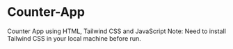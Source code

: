# Counter-App
Counter App using HTML, Tailwind CSS and JavaScript
Note: Need to install Tailwind CSS in your local machine before run.
